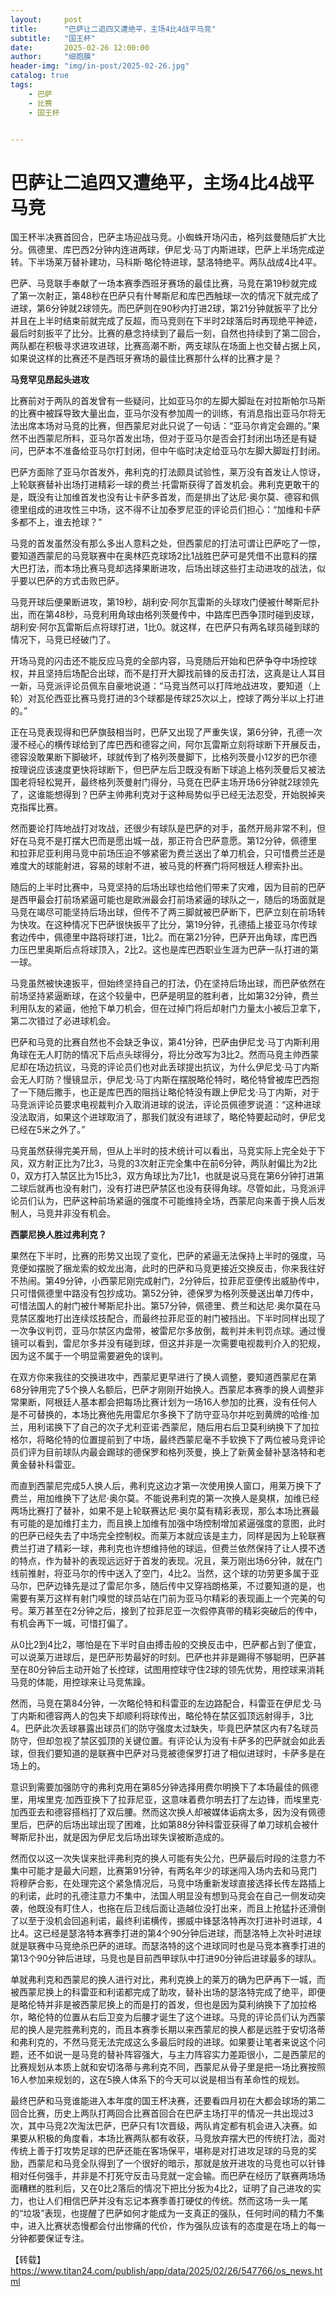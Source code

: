 ```yaml
---
layout:     post
title:      "巴萨让二追四又遭绝平，主场4比4战平马竞"
subtitle:   "国王杯"
date:       2025-02-26 12:00:00
author:     "细胞膜"
header-img: "img/in-post/2025-02-26.jpg"
catalog: true
tags:
    - 巴萨
    - 比赛
    - 国王杯


---
```


# 巴萨让二追四又遭绝平，主场4比4战平马竞

国王杯半决赛首回合，巴萨主场迎战马竞。小蜘蛛开场闪击，格列兹曼随后扩大比分。佩德里、库巴西2分钟内连进两球，伊尼戈·马丁内斯进球，巴萨上半场完成逆转。下半场莱万替补建功，马科斯·略伦特进球，瑟洛特绝平。两队战成4比4平。

巴萨、马竞联手奉献了一场本赛季西班牙赛场的最佳比赛，马竞在第19秒就完成了第一次射正，第48秒在巴萨只有什琴斯尼和库巴西触球一次的情况下就完成了进球，第6分钟就2球领先。而巴萨则在90秒内打进2球，第21分钟就扳平了比分并且在上半时结束前就完成了反超，而马竞则在下半时2球落后时再现绝平神迹，最后时刻扳平了比分。比赛的悬念持续到了最后一刻，自然也持续到了第二回合，两队都在积极寻求进攻进球，比赛高潮不断，两支球队在场面上也交替占据上风，如果说这样的比赛还不是西班牙赛场的最佳比赛那什么样的比赛才是？

**马竞罕见昂起头进攻**

比赛前对于两队的首发曾有一些疑问，比如亚马尔的左脚大脚趾在对拉斯帕尔马斯的比赛中被踩导致大量出血，亚马尔没有参加周一的训练，有消息指出亚马尔将无法出席本场对马竞的比赛，但西蒙尼对此只说了一句话：“亚马尔肯定会踢的。”果然不出西蒙尼所料，亚马尔首发出场，但对于亚马尔是否会打封闭出场还是有疑问，巴萨本不准备给亚马尔打封闭，但中午临时决定给亚马尔左脚大脚趾打封闭。

巴萨方面除了亚马尔首发外，弗利克的打法颇具试验性，莱万没有首发让人惊讶，上轮联赛替补出场打进精彩一球的费兰·托雷斯获得了首发机会。弗利克更敢干的是，既没有让加维首发也没有让卡萨多首发，而是排出了达尼·奥尔莫、德容和佩德里组成的进攻性三中场，这不得不让加泰罗尼亚的评论员们担心：“加维和卡萨多都不上，谁去抢球？”

马竞的首发虽然没有那么多出人意料之处，但西蒙尼的打法可谓让巴萨吃了一惊，要知道西蒙尼的马竞联赛中在奥林匹克球场2比1战胜巴萨可是凭借不出意料的摆大巴打法，而本场比赛马竞却选择果断进攻，后场出球这些打主动进攻的战法，似乎要以巴萨的方式击败巴萨。

马竞开球后便果断进攻，第19秒，胡利安·阿尔瓦雷斯的头球攻门便被什琴斯尼扑出，而在第48秒，马竞利用角球由格列茨曼传中，中路库巴西争顶时碰到皮球，胡利安·阿尔瓦雷斯后点将球打进，1比0。就这样，在巴萨只有两名球员碰到球的情况下，马竞已经破门了。

开场马竞的闪击还不能反应马竞的全部内容，马竞随后开始和巴萨争夺中场控球权，并且坚持后场配合出球，而不是打开大脚找前锋的反击打法，这真是让人耳目一新，马竞派评论员佩东自豪地说道：“马竞当然可以打阵地战进攻，要知道（上轮）对瓦伦西亚比赛马竞打进的3个球都是传球25次以上，控球了两分半以上打进的。”

正在马竞表现得和巴萨旗鼓相当时，巴萨又出现了严重失误，第6分钟，孔德一次漫不经心的横传球给到了库巴西和德容之间，阿尔瓦雷斯立刻将球断下开展反击，德容没敢果断下脚破坏，球就传到了格列茨曼脚下，比格列茨曼小12岁的巴尔德按理说应该速度更快将球断下，但巴萨左后卫既没有断下球追上格列茨曼后又被法国老将轻松晃开，最终格列茨曼射门得分，马竞在巴萨主场开场6分钟就2球领先了，这谁能想得到？巴萨主帅弗利克对于这种局势似乎已经无法忍受，开始脱掉夹克指挥比赛。

然而要论打阵地战打对攻战，还很少有球队是巴萨的对手，虽然开局非常不利，但好在马竞不是打摆大巴而是愿出城一战，那正符合巴萨意愿。第12分钟，佩德里和拉菲尼亚利用马竞中前场压迫不够紧密为费兰送出了单刀机会，只可惜费兰还是难度大的球能射进，容易的球射不进，被马竞的杯赛门将阿根廷人穆索扑出。

随后的上半时比赛中，马竞坚持的后场出球也给他们带来了灾难，因为目前的巴萨是西甲最会打前场紧逼可能也是欧洲最会打前场紧逼的球队之一，随后的场面就是马竞在竭尽可能坚持后场出球，但传不了两三脚就被巴萨断下，巴萨立刻在前场转为快攻。在这种情况下巴萨很快扳平了比分，第19分钟，孔德插上接亚马尔传球套边传中，佩德里中路将球打进，1比2。而在第21分钟，巴萨开出角球，库巴西力压巴里奥斯后点将球顶入，2比2。这也是库巴西职业生涯为巴萨一队打进的第一球。

马竞虽然被快速扳平，但始终坚持自己的打法，仍在坚持后场出球，而巴萨依然在前场坚持紧逼断球，在这个较量中，巴萨是明显的胜利者，比如第32分钟，费兰利用队友的紧逼，他抢下单刀机会，但在过掉门将后却射门力量太小被后卫拿下，第二次错过了必进球机会。

巴萨和马竞的比赛自然也不会缺乏争议，第41分钟，巴萨由伊尼戈·马丁内斯利用角球在无人盯防的情况下后点头球得分，将比分改写为3比2。然而马竞主帅西蒙尼却在场边抗议，马竞的评论员们也对此丢球提出抗议，为什么伊尼戈·马丁内斯会无人盯防？慢镜显示，伊尼戈·马丁内斯在摆脱略伦特时，略伦特曾被库巴西抱了一下随后撒手，也正是库巴西的阻挡让略伦特没有跟上伊尼戈·马丁内斯，对于马竞派评论员要求电视裁判介入取消进球的说法，评论员佩德罗说道：“这种进球没法取消，如果这个进球取消了，那我们就没有进球了，略伦特要起动时，伊尼戈已经在5米之外了。”

马竞虽然获得完美开局，但从上半时的技术统计可以看出，马竞实际上完全处于下风，双方射正比为7比3，马竞的3次射正完全集中在前6分钟，两队射偏比为2比0，双方打入禁区比为15比3，双方角球比为7比1，也就是说马竞在第6分钟打进第二球后就再也没有射门，没有打进巴萨禁区也没有获得角球。尽管如此，马竞派评论员们认为，巴萨这种前场紧逼的强度不可能维持全场，西蒙尼向来善于换人后发制人，马竞并非没有机会。

**西蒙尼换人胜过弗利克？**

果然在下半时，比赛的形势又出现了变化，巴萨的紧逼无法保持上半时的强度，马竞便如摆脱了捆龙索的蛟龙出海，此时的巴萨和马竞更接近交换反击，你来我往好不热闹。第49分钟，小西蒙尼刚完成射门，2分钟后，拉菲尼亚便传出威胁传中，只可惜佩德里中路没有包抄成功。第52分钟，德保罗为格列茨曼送出单刀传中，可惜法国人的射门被什琴斯尼扑出。第57分钟，佩德里、费兰和达尼·奥尔莫在马竞禁区腹地打出连续炫技配合，而最终拉菲尼亚的射门被挡出。下半时同样出现了一次争议判罚，亚马尔禁区内盘带，被雷尼尔多放倒，裁判并未判罚点球。通过慢镜可以看到，雷尼尔多并没有碰到球，但这并非是一次需要电视裁判介入的犯规，因为这不属于一个明显需要避免的误判。

在双方你来我往的交换进攻中，西蒙尼更早进行了换人调整，要知道西蒙尼在第68分钟用完了5个换人名额后，巴萨才刚刚开始换人。西蒙尼本赛季的换人调整非常果断，阿根廷人基本都会把每场比赛计划为一场16人参加的比赛，没有任何人是不可替换的，本场比赛他先用雷尼尔多换下了防守亚马尔并吃到黄牌的哈维·加兰，用利诺换下了自己的次子尤利亚诺·西蒙尼，随后用右后卫莫利纳换下了加拉格尔，将略伦特的位置提前到了中场，最终西蒙尼毫不手软换下了两位被马竞评论员们评为目前球队内最会踢球的德保罗和格列茨曼，换上了新黄金替补瑟洛特和老黄金替补科雷亚。

而直到西蒙尼完成5人换人后，弗利克这边才第一次使用换人窗口，用莱万换下了费兰，用加维换下了达尼·奥尔莫。不能说弗利克的第一次换人是臭棋，加维已经两场比赛打了替补，如果不是上轮联赛达尼·奥尔莫有精彩表现，那么本场比赛最有可能的是加维打主力，而且换上加维有加强中场控制增加紧逼强度的意图，此时的巴萨已经失去了中场完全控制权。而莱万本就应该是主力，同样是因为上轮联赛费兰打进了精彩一球，弗利克也许想维持他的球运，但费兰依然保持了让人摸不透的特点，作为替补的表现远远好于首发的表现。况且，莱万刚出场6分钟，就在门线前推射，将亚马尔的传中送入了空门，4比2。当然，这个球的功劳更多属于亚马尔，巴萨边锋先是过了雷尼尔多，随后传中又穿裆朗格莱，不过要知道的是，也需要有莱万这样有射门嗅觉的球员站在门前为亚马尔精彩的表现画上一个完美的句号。莱万甚至在2分钟之后，接到了拉菲尼亚一次假停真带的精彩突破后的传中，有机会再下一城，可惜打偏了。

从0比2到4比2，哪怕是在下半时自由搏击般的交换反击中，巴萨都占到了便宜，可以说莱万进球后，是巴萨形势最好的时刻。巴萨也并非是踢得不够聪明，巴萨甚至在80分钟后主动开始了长控球，试图用控球守住2球的领先优势，用控球来消耗马竞的体能，用控球来让马竞焦躁。

然而，马竞在第84分钟，一次略伦特和科雷亚的左边路配合，科雷亚在伊尼戈·马丁内斯和德容两人的包夹下却顺利将球传出，略伦特在禁区弧顶远射得手，3比4。巴萨此次丢球暴露出球员们的防守强度太过缺失，毕竟巴萨禁区内有7名球员防守，但却忽视了禁区弧顶的关键位置。有评论认为没有卡萨多的巴萨就会如此丢球，但我们要知道的是联赛中巴萨对马竞被德保罗打进了相似进球时，卡萨多是在场上的。

意识到需要加强防守的弗利克用在第85分钟选择用费尔明换下了本场最佳的佩德里，用埃里克·加西亚换下了拉菲尼亚，这意味着费尔明去打了左边锋，而埃里克·加西亚去和德容搭档打了双后腰。然而这次换人却被媒体诟病太多，因为没有佩德里后，巴萨的后场出球出现了困难，比如第88分钟科雷亚获得了单刀球机会被什琴斯尼扑出，就是因为伊尼戈后场出球失误被断造成的。

然而仅以这一次失误来批评弗利克的换人可能有失公允，巴萨最后时段的注意力不集中可能才是最大问题，比赛第91分钟，有两名年少的球迷闯入场内去和马竞门将穆萨合影，在处理完这个紧急情况后，马竞中场重新发球直接选择长传左路插上的利诺，此时的孔德注意力不集中，法国人明显没有想到马竞会在自己一侧发动突袭，他既没有盯住人，也拖在后卫线后面让造越位没打出来，而且上抢猛扑还滑倒了以至于没机会回追利诺，最终利诺横传，挪威中锋瑟洛特再次打进补时进球，4比4。这已经是瑟洛特本赛季打进的第4个90分钟后进球，而瑟洛特上次补时进球就是联赛中马竞绝杀巴萨的进球。而瑟洛特的这个进球同时也是马竞本赛季打进的第13个90分钟后进球，马竞也是目前西甲球队中打进90分钟后进球最多的球队。

单就弗利克和西蒙尼的换人进行对比，弗利克换上的莱万的确为巴萨再下一城，而被西蒙尼换上的科雷亚和利诺都完成了助攻，替补出场的瑟洛特完成了绝平，即便是略伦特并非是被西蒙尼换上的而是打的首发，但也是因为莫利纳换下了加拉格尔，略伦特的位置从右后卫变为后腰才诞生了这个进球。马竞的评论员们认为西蒙尼的换人是完胜弗利克的，而且本赛季长期以来西蒙尼的换人都是远胜于安切洛蒂和弗利克的，不然马竞无法完成这么多最后时段的进球。如果要让笔者来说这个问题，还不如说一是马竞的替补阵容强大，与主力阵容实力差距很小，二是西蒙尼的比赛规划从本质上就和安切洛蒂与弗利克不同，西蒙尼从骨子里是把一场比赛按照16人参加来规划的，这在5换人体系下的今天可以说是相当有革命性的规划。

最终巴萨和马竞谁能进入本年度的国王杯决赛，还要看四月初在大都会球场的第二回合比赛，历史上两队打两回合比赛首回合在巴萨主场打平的情况一共出现过3次，其中马竞2次淘汰巴萨，巴萨只有1次晋级，两队肯定都有机会进入决赛。如果要从积极的角度看，本场比赛两队都有收获，马竞放弃摆大巴的传统打法，面对传统上善于打攻势足球的巴萨还能在客场保平，堪称是对打进攻足球的马竞的奖励，西蒙尼和马竞全队得到了一个很好的暗示，那就是放开进攻的马竞也可以针锋相对任何强手，并非是不打死守反击马竞就一定会输。而巴萨在经历了联赛两场场面糟糕的胜利后，又在0比2落后的情况下把比分扳为4比2，证明了自己进攻的实力，也让人们相信巴萨并没有忘记本赛季善打硬仗的传统。然而这场一头一尾的“垃圾”表现，也提醒了巴萨如何才能成为一支真正的强队，任何时间的精力不集中，进入比赛状态慢都会付出惨痛的代价，作为强队应该有的态度是在场上的每一分钟都要保证专注。

【转载】https://www.titan24.com/publish/app/data/2025/02/26/547766/os_news.html